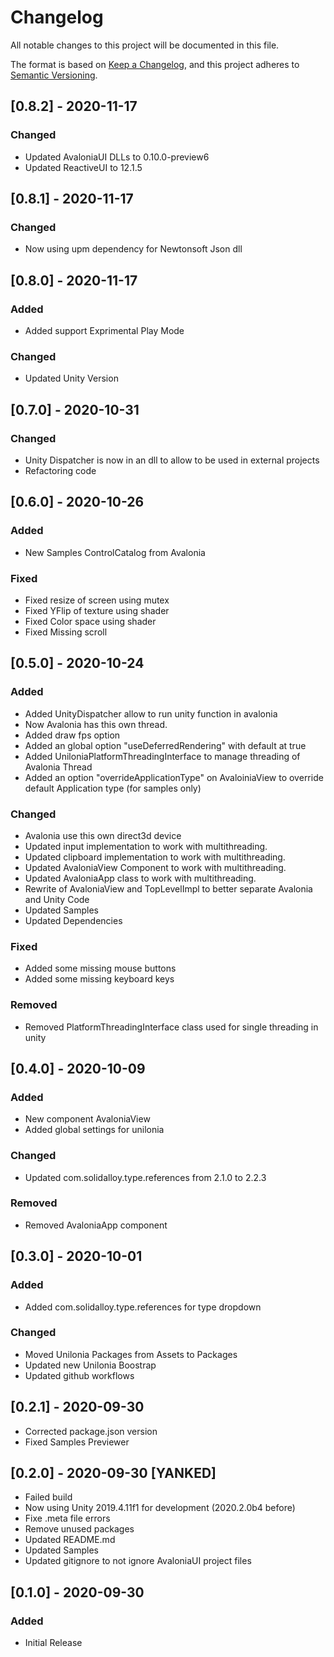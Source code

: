 # Changelog

All notable changes to this project will be documented in this file.

The format is based on [Keep a Changelog](https://keepachangelog.com/en/1.0.0/),
and this project adheres to [Semantic Versioning](https://semver.org/spec/v2.0.0.html).

## [0.8.2] - 2020-11-17

### Changed

- Updated AvaloniaUI DLLs to 0.10.0-preview6
- Updated ReactiveUI to 12.1.5

## [0.8.1] - 2020-11-17

### Changed

- Now using upm dependency for Newtonsoft Json dll

## [0.8.0] - 2020-11-17

### Added

- Added support Exprimental Play Mode

### Changed

- Updated Unity Version

## [0.7.0] - 2020-10-31

### Changed

-   Unity Dispatcher is now in an dll to allow to be used in external projects
-   Refactoring code

## [0.6.0] - 2020-10-26

### Added

-   New Samples ControlCatalog from Avalonia

### Fixed

-   Fixed resize of screen using mutex
-   Fixed YFlip of texture using shader
-   Fixed Color space using shader
-   Fixed Missing scroll

## [0.5.0] - 2020-10-24

### Added

-   Added UnityDispatcher allow to run unity function in avalonia
-   Now Avalonia has this own thread.
-   Added draw fps option
-   Added an global option "useDeferredRendering" with default at true
-   Added UniloniaPlatformThreadingInterface to manage threading of Avalonia Thread
-   Added an option "overrideApplicationType" on AvaloiniaView to override default Application type (for samples only)

### Changed

-   Avalonia use this own direct3d device
-   Updated input implementation to work with multithreading.
-   Updated clipboard implementation to work with multithreading.
-   Updated AvaloniaView Component to work with multithreading.
-   Updated AvaloniaApp class to work with multithreading.
-   Rewrite of AvaloniaView and TopLevelImpl to better separate Avalonia and Unity Code
-   Updated Samples
-   Updated Dependencies

### Fixed

-   Added some missing mouse buttons
-   Added some missing keyboard keys

### Removed

-   Removed PlatformThreadingInterface class used for single threading in unity

## [0.4.0] - 2020-10-09

### Added

-   New component AvaloniaView
-   Added global settings for unilonia

### Changed

-   Updated com.solidalloy.type.references from 2.1.0 to 2.2.3

### Removed

-   Removed AvaloniaApp component

## [0.3.0] - 2020-10-01

### Added

-   Added com.solidalloy.type.references for type dropdown

### Changed

-   Moved Unilonia Packages from Assets to Packages
-   Updated new Unilonia Boostrap
-   Updated github workflows

## [0.2.1] - 2020-09-30

-   Corrected package.json version
-   Fixed Samples Previewer

## [0.2.0] - 2020-09-30 [YANKED]

-   Failed build
-   Now using Unity 2019.4.11f1 for development (2020.2.0b4 before)
-   Fixe .meta file errors
-   Remove unused packages
-   Updated README.md
-   Updated Samples
-   Updated gitignore to not ignore AvaloniaUI project files

## [0.1.0] - 2020-09-30

### Added

-   Initial Release

